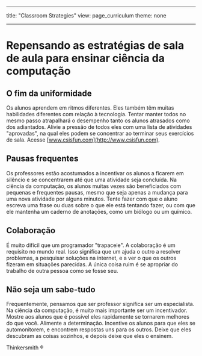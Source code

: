 * * *

title: "Classroom Strategies" view: page_curriculum theme: none

* * *

# Repensando as estratégias de sala de aula para ensinar ciência da computação

## O fim da uniformidade

Os alunos aprendem em ritmos diferentes. Eles também têm muitas habilidades diferentes com relação à tecnologia. Tentar manter todos no mesmo passo atrapalhará o desempenho tanto os alunos atrasados como dos adiantados. Alivie a pressão de todos eles com uma lista de atividades "aprovadas", na qual eles podem se concentrar ao terminar seus exercícios de sala. Acesse [www.csisfun.com](http://www.csisfun.com).

## Pausas frequentes

Os professores estão acostumados a incentivar os alunos a ficarem em silêncio e se concentrarem até que uma atividade seja concluída. Na ciência da computação, os alunos muitas vezes são beneficiados com pequenas e frequentes pausas, mesmo que seja apenas a mudança para uma nova atividade por alguns minutos. Tente fazer com que o aluno escreva uma frase ou duas sobre o que ele está tentando fazer, ou com que ele mantenha um caderno de anotações, como um biólogo ou um químico.

## Colaboração

É muito difícil que um programador "trapaceie". A colaboração é um requisito no mundo real. Isso significa que um ajuda o outro a resolver problemas, a pesquisar soluções na internet, e a ver o que os outros fizeram em situações parecidas. A única coisa ruim é se apropriar do trabalho de outra pessoa como se fosse seu.

## Não seja um sabe-tudo

Frequentemente, pensamos que ser professor significa ser um especialista. Na ciência da computação, é muito mais importante ser um incentivador. Mostre aos alunos que é possível eles rapidamente se tornarem melhores do que você. Alimente a determinação. Incentive os alunos para que eles se automonitorem, e encontrem respostas uns para os outros. Deixe que eles descubram as coisas sozinhos, e depois deixe que eles o ensinem.

Thinkersmith ®